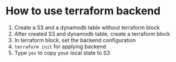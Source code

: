 # How to use terraform backend

1. Create a S3 and a dynamodb table without terraform block
2. After created S3 and dynamodb table, create a terraform block
3. In terraform block, set the backend configuration
4. `terraform init` for applying backend
5. Type `yes` to copy your local state to S3
